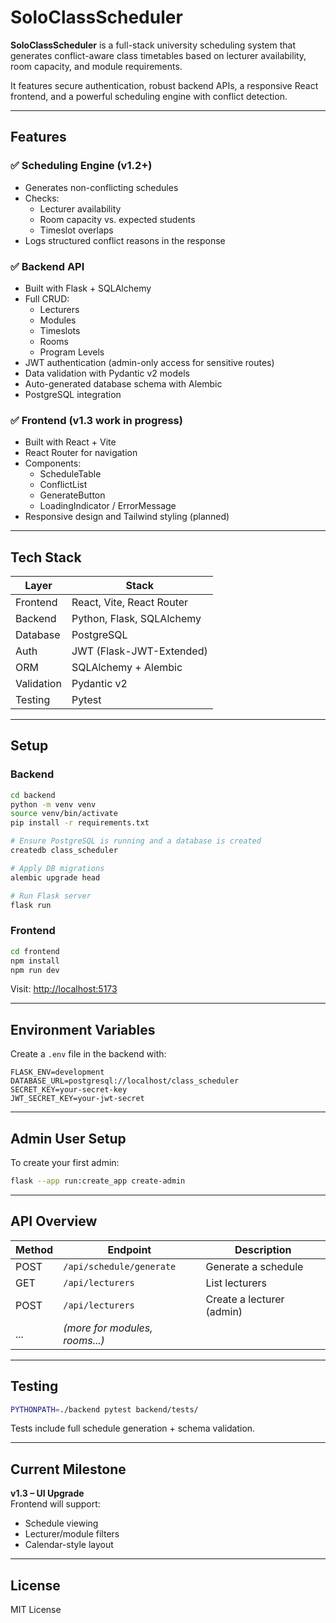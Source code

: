 # SoloClassScheduler

**SoloClassScheduler** is a full-stack university scheduling system that generates conflict-aware class timetables based on lecturer availability, room capacity, and module requirements.

It features secure authentication, robust backend APIs, a responsive React frontend, and a powerful scheduling engine with conflict detection.

---

## Features

### ✅ Scheduling Engine (v1.2+)
- Generates non-conflicting schedules
- Checks:
  - Lecturer availability
  - Room capacity vs. expected students
  - Timeslot overlaps
- Logs structured conflict reasons in the response

### ✅ Backend API
- Built with Flask + SQLAlchemy
- Full CRUD:
  - Lecturers
  - Modules
  - Timeslots
  - Rooms
  - Program Levels
- JWT authentication (admin-only access for sensitive routes)
- Data validation with Pydantic v2 models
- Auto-generated database schema with Alembic
- PostgreSQL integration

### ✅ Frontend (v1.3 work in progress)
- Built with React + Vite
- React Router for navigation
- Components:
  - ScheduleTable
  - ConflictList
  - GenerateButton
  - LoadingIndicator / ErrorMessage
- Responsive design and Tailwind styling (planned)

---

## Tech Stack

| Layer     | Stack                        |
|-----------|------------------------------|
| Frontend  | React, Vite, React Router    |
| Backend   | Python, Flask, SQLAlchemy    |
| Database  | PostgreSQL                   |
| Auth      | JWT (Flask-JWT-Extended)     |
| ORM       | SQLAlchemy + Alembic         |
| Validation| Pydantic v2                  |
| Testing   | Pytest                       |

---

## Setup

### Backend

```bash
cd backend
python -m venv venv
source venv/bin/activate
pip install -r requirements.txt

# Ensure PostgreSQL is running and a database is created
createdb class_scheduler

# Apply DB migrations
alembic upgrade head

# Run Flask server
flask run
```

### Frontend

```bash
cd frontend
npm install
npm run dev
```

Visit: [http://localhost:5173](http://localhost:5173)

---

## Environment Variables

Create a `.env` file in the backend with:

```
FLASK_ENV=development
DATABASE_URL=postgresql://localhost/class_scheduler
SECRET_KEY=your-secret-key
JWT_SECRET_KEY=your-jwt-secret
```

---

## Admin User Setup

To create your first admin:

```bash
flask --app run:create_app create-admin
```

---

## API Overview

| Method | Endpoint                      | Description                |
|--------|-------------------------------|----------------------------|
| POST   | `/api/schedule/generate`      | Generate a schedule        |
| GET    | `/api/lecturers`              | List lecturers             |
| POST   | `/api/lecturers`              | Create a lecturer (admin)  |
| ...    | *(more for modules, rooms...)*|                            |

---

## Testing

```bash
PYTHONPATH=./backend pytest backend/tests/
```

Tests include full schedule generation + schema validation.

---

## Current Milestone

**v1.3 – UI Upgrade**  
Frontend will support:
- Schedule viewing
- Lecturer/module filters
- Calendar-style layout

---

## License

MIT License

